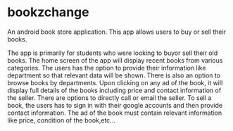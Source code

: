 # bookzchange
An android book store application. This app allows users to buy or sell their books. 

The app is primarily for students who were looking to buyor sell their old books.
The home screen of the app will display recent books from various categories. The users has the option to provide their information like department so that relevant data will be shown. There is also an option to browse books by departments. Upon clicking on any ad of the book, it will display full details of the books including price and contact information of the seller. There are options to directly call or email the seller.
To sell a book, the users has to sign in with their google accounts and then provide contact information. The ad of the book must contain relevant information like price, condition of the book,etc...
